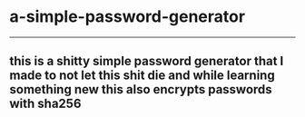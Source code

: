 # a-simple-password-generator
--------------------------------------------------------------------------------------------------------------------------------------------------------------------------------------
this is a shitty simple password generator that I made to not let this shit die and while learning something new this also encrypts passwords with sha256
--------------------------------------------------------------------------------------------------------------------------------------------------------------------------------------
